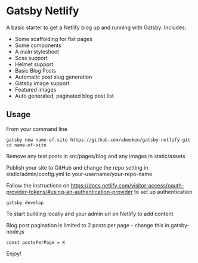 # Gatsby Netlify

A basic starter to get a Netlify blog up and running with Gatsby. Includes:

* Some scaffolding for flat pages
* Some components
* A main stylesheet
* Scss support
* Helmet support
* Basic Blog Posts
* Automatic post slug generation
* Gatsby image support
* Featured images
* Auto generated, paginated blog post list

## Usage

From your command line

    gatsby new name-of-site https://github.com/abeeken/gatsby-netlify.git
    cd name-of-site

Remove any test posts in src/pages/blog and any images in static/assets

Publish your site to GitHub and change the repo setting in static/admin/config.yml to your-username/your-repo-name

Follow the instructions on https://docs.netlify.com/visitor-access/oauth-provider-tokens/#using-an-authentication-provider to set up authentication

    gatsby develop

To start building locally and your admin url on Netlify to add content

Blog post pagination is limited to 2 posts per page - change this in gatsby-node.js

    const postsPerPage = X

Enjoy!